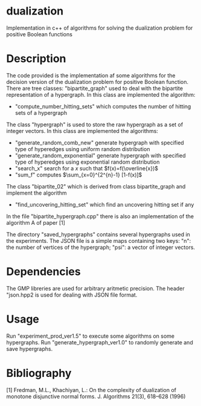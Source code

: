 # dualization
Implementation in c++ of algorithms for solving the dualization problem for positive Boolean functions

# Description
The code provided is the implementation af some algorithms for the decision version of the dualization problem for positive Boolean function. There are tree classes: "bipartite_graph" used to deal with the bipartite representation of a hypergraph. In this class are implemented the algorithm:
* "compute_number_hitting_sets" which computes the number of hitting sets of a hypergraph
  
The class "hypergraph" is used to store the raw hypergraph as a set of integer vectors. In this class are implemented the algorithms:
* "generate_random_comb_new" generate hypergraph with specified type of hyperedges using uniform random distribution
* "generate_random_exponential" generate hypergraph with specified type of hyperedges using exponential random distribution
* "search_x" search for a $x$ such that $f(x)=f(\overline{x})$
* "sum_f" computes $\sum_{x=0}^{2^{n}-1} [1-f(x)]$ 

The class "bipartite_02" which is derived from class bipartite_graph and implement the algorithm
* "find_uncovering_hitting_set" which find an uncovering hitting set if any
  
In the file "bipartite_hypergraph.cpp" there is also an implementation of the algorithm A of paper [1]    

The directory "saved_hypergraphs" contains several hypergraphs used in the experiments. The JSON file is a simple maps containing two keys: "n": the number of vertices of the hypergraph; "psi": a vector of integer vectors.

# Dependencies
The GMP libreries are used for arbitrary aritmetic precision. The header "json.hpp2 is used for dealing with JSON file format.

# Usage
Run "experiment_prod_ver1.5" to execute some algorithms on some hypergraphs.
Run "generate_hypergraph_ver1.0" to randomly generate and save hypergraphs.


# Bibliography
[1] Fredman, M.L., Khachiyan, L.: On the complexity of dualization of 
      monotone disjunctive normal forms. J. Algorithms 21(3), 618–628 (1996)

